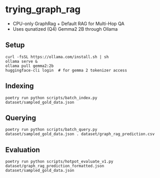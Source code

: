 # trying_graph_rag

- CPU-only GraphRag + Default RAG for Multi-Hop QA
- Uses qunatized (Q4) Gemma2 2B through Ollama


## Setup
```shell
curl -fsSL https://ollama.com/install.sh | sh
ollama serve &
ollama pull gemma2:2b
huggingface-cli login  # for gemma 2 tokenizer access
```

## Indexing
```shell
poetry run python scripts/batch_index.py dataset/sampled_gold_data.json 
```

## Querying
```shell
poetry run python scripts/batch_query.py dataset/sampled_gold_data.json . dataset/graph_rag_prediction.csv
```

## Evaluation
```shell
poetry run python scripts/hotpot_evaluate_v1.py dataset/graph_rag_prediction_formatted.json dataset/sampled_gold_data.json
```
